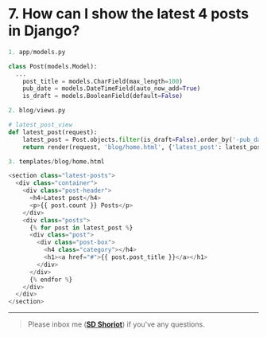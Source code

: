 # 7. How can I show the latest 4 posts in Django?

```python
1. app/models.py 

class Post(models.Model):
  ...
	post_title = models.CharField(max_length=100)
	pub_date = models.DateTimeField(auto_now_add=True)
	is_draft = models.BooleanField(default=False)
```

```python	
2. blog/views.py

# latest_post_view
def latest_post(request):
    latest_post = Post.objects.filter(is_draft=False).order_by('-pub_date')[:4]
    return render(request, 'blog/home.html', {'latest_post': latest_post})
```

```python
3. templates/blog/home.html

<section class="latest-posts">
  <div class="container">
    <div class="post-header">
      <h4>Latest post</h4>
      <p>{{ post.count }} Posts</p>
    </div>
    <div class="posts">
      {% for post in latest_post %}
      <div class="post">
        <div class="post-box">
          <h4 class="category"></h4>
          <h1><a href="#">{{ post.post_title }}</a></h1>
        </div>
      </div>
      {% endfor %}
    </div>
  </div>
</section>
```

---

> Please inbox me (**[SD Shoriot](https://www.facebook.com/shoriot)**) if you've any questions.